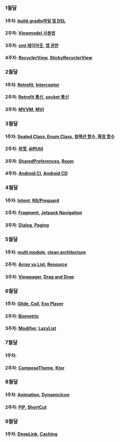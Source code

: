 ### 1월달
#### 1주차: [build.gradle파일 및 DSL](https://github.com/GSM-Conference/Android-Conference/blob/main/2023/1%EC%9B%94%EC%B0%A8/build.gradle%ED%8C%8C%EC%9D%BC%20%EB%B0%8F%20DSL.md)
#### 2주차: [Viewmodel 사용법](https://github.com/GSM-Conference/Android-Conference/blob/main/2023/1%EC%9B%94%EC%B0%A8/viewmodel%20%EC%82%AC%EC%9A%A9%EB%B2%95.md)
#### 3주차: [xml 레이아웃](https://github.com/GSM-Conference/Android-Conference/blob/main/2023/1%EC%9B%94%EC%B0%A8/xml%20%EB%A0%88%EC%9D%B4%EC%95%84%EC%9B%83.md), [앱 권한](https://github.com/GSM-Conference/Android-Conference/blob/main/2023/1%EC%9B%94%EC%B0%A8/%EC%95%B1%20%EA%B6%8C%ED%95%9C.md)
#### 4주차: [RecyclerView](https://github.com/GSM-Conference/Android-Conference/blob/main/2023/1%EC%9B%94%EC%B0%A8/RecyclerView.md), [StickyRecyclerView](https://github.com/GSM-Conference/Android-Conference/blob/main/2023/1%EC%9B%94%EC%B0%A8/StickyRecyclerView.md)
### 2월달
#### 1주차: [Retrofit](https://github.com/GSM-Conference/Android-Conference/blob/main/2023/2%EC%9B%94%EC%B0%A8/retrofit.md), [Interceptor](https://github.com/GSM-Conference/Android-Conference/blob/main/2023/2%EC%9B%94%EC%B0%A8/interceptor.md)
#### 2주차: [Retrofit 통신](https://github.com/GSM-Conference/Android-Conference/blob/main/2023/2%EC%9B%94%EC%B0%A8/retrofit%20%ED%86%B5%EC%8B%A0.md), [socket 통신](https://github.com/GSM-Conference/Android-Conference/blob/main/2023/2%EC%9B%94%EC%B0%A8/socket%20%ED%86%B5%EC%8B%A0.md)
#### 3주차: [MVVM](https://github.com/GSM-Conference/Android-Conference/blob/main/2023/2%EC%9B%94%EC%B0%A8/mvvm.md), [MVI](https://github.com/GSM-Conference/Android-Conference/blob/main/2023/2%EC%9B%94%EC%B0%A8/mvi.md)
### 3월달
#### 1주차: [Sealed Class, Enum Class](https://github.com/GSM-Conference/Android-Conference/blob/main/2023/3%EC%9B%94%EC%B0%A8/sealed%20class%2C%20enum%20class.md), [컬렉션 함수, 확장 함수](https://github.com/GSM-Conference/Android-Conference/blob/main/2023/3%EC%9B%94%EC%B0%A8/%EC%BB%AC%EB%A0%89%EC%85%98%20%ED%95%A8%EC%88%98%2C%20%ED%99%95%EC%9E%A5%20%ED%95%A8%EC%88%98.md)
#### 2주차: [위젯](https://github.com/GSM-Conference/Android-Conference/blob/main/2023/3%EC%9B%94%EC%B0%A8/%EC%9C%84%EC%A0%AF.md), [diffUtil](https://github.com/GSM-Conference/Android-Conference/blob/main/2023/3%EC%9B%94%EC%B0%A8/diffUtil.md)
#### 3주차: [SharedPreferences](https://github.com/GSM-Conference/Android-Conference/blob/main/2023/3%EC%9B%94%EC%B0%A8/SharedPreferences.md), [Room](https://github.com/GSM-Conference/Android-Conference/blob/main/2023/3%EC%9B%94%EC%B0%A8/Room.md)
#### 4주차: [Android CI](https://github.com/GSM-Conference/Android-Conference/blob/main/2023/3%EC%9B%94%EC%B0%A8/Android%20CI.md), [Android CD](https://github.com/GSM-Conference/Android-Conference/blob/main/2023/3%EC%9B%94%EC%B0%A8/Android%20CD.md)
### 4월달
#### 1주차: [Intent](https://github.com/GSM-Conference/Android-Conference/blob/main/2023/4%EC%9B%94%EC%B0%A8/intent.md), [R8/Proguard](https://github.com/GSM-Conference/Android-Conference/blob/main/2023/4%EC%9B%94%EC%B0%A8/r8%2Cproguard.md)
#### 2주차: [Fragment](https://github.com/GSM-Conference/Android-Conference/blob/main/2023/4%EC%9B%94%EC%B0%A8/fragment.md), [Jetpack Navigation](https://github.com/GSM-Conference/Android-Conference/blob/main/2023/4%EC%9B%94%EC%B0%A8/jetpack%20navigation.md)
#### 3주차: [Dialog](https://github.com/GSM-Conference/Android-Conference/blob/main/2023/4%EC%9B%94%EC%B0%A8/dialog.md), [Paging](https://github.com/GSM-Conference/Android-Conference/blob/main/2023/4%EC%9B%94%EC%B0%A8/paging.md)
### 5월달
#### 1주차: [multi module](https://github.com/GSM-Conference/Android-Conference/blob/main/2023/5%EC%9B%94%EC%B0%A8/multi%20module.md), [clean architecture](https://github.com/GSM-Conference/Android-Conference/blob/main/2023/5%EC%9B%94%EC%B0%A8/clean%20architecture.md)
#### 2주차: [Array vs List](https://github.com/GSM-Conference/Android-Conference/blob/main/2023/5%EC%9B%94%EC%B0%A8/array%20vs%20list.md), [Resource](https://github.com/GSM-Conference/Android-Conference/blob/main/2023/5%EC%9B%94%EC%B0%A8/resource.md)
#### 3주차: [Viewpager](https://github.com/GSM-Conference/Android-Conference/blob/main/2023/5%EC%9B%94%EC%B0%A8/viewpager.md), [Drag and Drop](https://github.com/GSM-Conference/Android-Conference/blob/main/2023/5%EC%9B%94%EC%B0%A8/drag%20and%20drop.md)
### 6월달
#### 1주차: [Glide, Coil](https://github.com/GSM-Conference/Android-Conference/blob/main/2023/6%EC%9B%94%EC%B0%A8/Glide%2C%20Coil.md), [Exo Player](https://github.com/GSM-Conference/Android-Conference/blob/main/2023/6%EC%9B%94%EC%B0%A8/Exo%20Player.md)
#### 2주차: [Biometric](https://github.com/GSM-Conference/Android-Conference/blob/main/2023/6%EC%9B%94%EC%B0%A8/Biometric.md)
#### 3주차: [Modifier](https://github.com/GSM-Conference/Android-Conference/blob/main/2023/6%EC%9B%94%EC%B0%A8/Modifier.md), [LazyList](https://github.com/GSM-Conference/Android-Conference/blob/main/2023/6%EC%9B%94%EC%B0%A8/LazyList.md)
### 7월달
#### 1주차:
#### 2주차: [ComposeTheme](https://github.com/GSM-Conference/Android-Conference/blob/main/2023/7%EC%9B%94%EC%B0%A8/ComposeTheme.md), [Ktor](https://github.com/GSM-Conference/Android-Conference/blob/main/2023/7%EC%9B%94%EC%B0%A8/Ktor.md)
### 8월달
#### 1주차: [Animation](https://github.com/GSM-Conference/Android-Conference/blob/main/2023/8%EC%9B%94%EC%B0%A8/Animation.md), [DynamicIcon](https://github.com/GSM-Conference/Android-Conference/blob/main/2023/8%EC%9B%94%EC%B0%A8/DynamicIcon.md)
#### 2주차: [PIP](https://github.com/GSM-Conference/Android-Conference/blob/main/2023/8%EC%9B%94%EC%B0%A8/PIP.md), [ShortCut](https://github.com/GSM-Conference/Android-Conference/blob/main/2023/8%EC%9B%94%EC%B0%A8/ShortCut.md)
### 9월달
#### 1주차: [DeepLink](https://github.com/GSM-Conference/Android-Conference/blob/main/2023/9%EC%9B%94%EC%B0%A8/DeepLink.md), [Caching](https://github.com/GSM-Conference/Android-Conference/blob/main/2023/9%EC%9B%94%EC%B0%A8/Caching.md)
